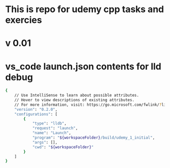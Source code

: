 # This is repo for udemy cpp tasks and exercies
# v 0.01

# vs_code launch.json contents for lld debug

```bash
{
    // Use IntelliSense to learn about possible attributes.
    // Hover to view descriptions of existing attributes.
    // For more information, visit: https://go.microsoft.com/fwlink/?linkid=830387
    "version": "0.2.0",
    "configurations": [
        {
            "type": "lldb",
            "request": "launch",
            "name": "Launch",
            "program": "${workspaceFolder}/build/udemy_1_initial",
            "args": [],
            "cwd": "${workspaceFolder}"
        }
    ]
}
```